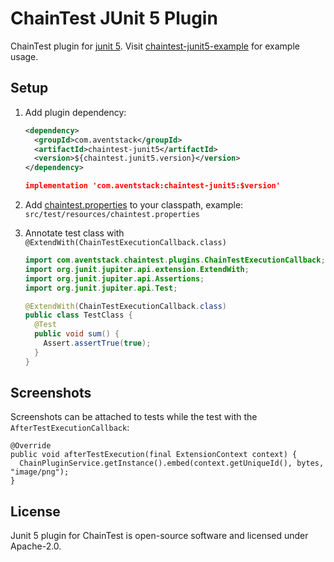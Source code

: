 # ChainTest JUnit 5 Plugin

ChainTest plugin for [junit 5](https://junit.org/junit5/).  Visit [chaintest-junit5-example](https://github.com/anshooarora/chaintest/tree/main/examples/chaintest-junit5-example) for example usage.

## Setup

1. Add plugin dependency:

    ```xml
    <dependency>
      <groupId>com.aventstack</groupId>
      <artifactId>chaintest-junit5</artifactId>
      <version>${chaintest.junit5.version}</version>
    </dependency>
    ```

    ```json
    implementation 'com.aventstack:chaintest-junit5:$version'
    ```

1. Add [chaintest.properties](https://github.com/anshooarora/chaintest/blob/main/Config.md) to your classpath, example: `src/test/resources/chaintest.properties`

1. Annotate test class with `@ExtendWith(ChainTestExecutionCallback.class)`

    ```java
    import com.aventstack.chaintest.plugins.ChainTestExecutionCallback;
    import org.junit.jupiter.api.extension.ExtendWith;
    import org.junit.jupiter.api.Assertions;
    import org.junit.jupiter.api.Test;

    @ExtendWith(ChainTestExecutionCallback.class)
    public class TestClass { 
      @Test
      public void sum() {
        Assert.assertTrue(true);
      }
    }
    ```

## Screenshots

Screenshots can be attached to tests while the test with the `AfterTestExecutionCallback`:

```
@Override
public void afterTestExecution(final ExtensionContext context) {
  ChainPluginService.getInstance().embed(context.getUniqueId(), bytes, "image/png");
}
```

## License

Junit 5 plugin for ChainTest is open-source software and licensed under Apache-2.0.
